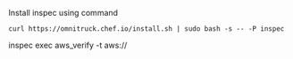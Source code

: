 Install inspec using command
```
curl https://omnitruck.chef.io/install.sh | sudo bash -s -- -P inspec
```

inspec exec aws_verify -t aws://
